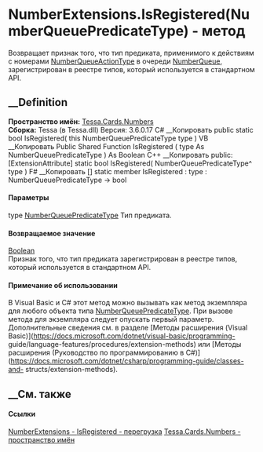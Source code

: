 # NumberExtensions.IsRegistered(NumberQueuePredicateType) - метод
Возвращает признак того, что тип предиката, применимого к действиям с номерами
[NumberQueueActionType](T_Tessa_Cards_Numbers_NumberQueueActionType.htm) в
очереди [NumberQueue](T_Tessa_Cards_Numbers_NumberQueue.htm), зарегистрирован
в реестре типов, который используется в стандартном API.
## __Definition
 **Пространство имён:** [Tessa.Cards.Numbers](N_Tessa_Cards_Numbers.htm)  
 **Сборка:** Tessa (в Tessa.dll) Версия: 3.6.0.17
C# __Копировать
     public static bool IsRegistered(
    	this NumberQueuePredicateType type
    )
VB __Копировать
    <ExtensionAttribute>
    Public Shared Function IsRegistered ( 
    	type As NumberQueuePredicateType
    ) As Boolean
C++ __Копировать
     public:
    [ExtensionAttribute]
    static bool IsRegistered(
    	NumberQueuePredicateType^ type
    )
F# __Копировать
     [<ExtensionAttribute>]
    static member IsRegistered : 
            type : NumberQueuePredicateType -> bool 
#### Параметры
type
[NumberQueuePredicateType](T_Tessa_Cards_Numbers_NumberQueuePredicateType.htm)
    Тип предиката.
#### Возвращаемое значение
[Boolean](https://learn.microsoft.com/dotnet/api/system.boolean)  
Признак того, что тип предиката зарегистрирован в реестре типов, который
используется в стандартном API.
#### Примечание об использовании
В Visual Basic и C# этот метод можно вызывать как метод экземпляра для любого
объекта типа
[NumberQueuePredicateType](T_Tessa_Cards_Numbers_NumberQueuePredicateType.htm).
При вызове метода для экземпляра следует опускать первый параметр.
Дополнительные сведения см. в разделе [Методы расширения (Visual
Basic)](https://docs.microsoft.com/dotnet/visual-basic/programming-
guide/language-features/procedures/extension-methods) или [Методы расширения
(Руководство по программированию в
C#)](https://docs.microsoft.com/dotnet/csharp/programming-guide/classes-and-
structs/extension-methods).
##  __См. также
#### Ссылки
[NumberExtensions - ](T_Tessa_Cards_Numbers_NumberExtensions.htm)
[IsRegistered -
перегрузка](Overload_Tessa_Cards_Numbers_NumberExtensions_IsRegistered.htm)
[Tessa.Cards.Numbers - пространство имён](N_Tessa_Cards_Numbers.htm)
